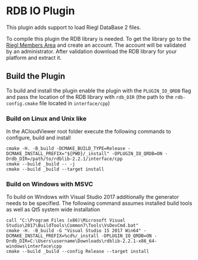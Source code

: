 # RDB IO Plugin

This plugin adds support to load Riegl DataBase 2 files.

To compile this plugin the RDB library is needed. To get the library go to the
[Riegl Members Area](http://www.riegl.com/members-area/) and create an account.
The account will be validated by an administrator. After validation download
the RDB library for your platform and extract it.


## Build the Plugin
To build and install the plugin enable the plugin with the `PLUGIN_IO_QRDB` flag
and pass the location of the RDB library with `rdb_DIR` (the path to the
`rdb-config.cmake` file located in `interface/cpp`)

### Build on Linux and Unix like
In the ACloudViewer root folder execute the following commands to configure,
build and install

```
cmake -H. -B_build -DCMAKE_BUILD_TYPE=Release -DCMAKE_INSTALL_PREFIX="${PWD}/_install" -DPLUGIN_IO_QRDB=ON -Drdb_DIR=/path/to/rdblib-2.2.1/interface/cpp
cmake --build _build -- -j
cmake --build _build --target install
```

### Build on Windows with MSVC
To build on Windows with Visual Studio 2017 additionally the generator needs to
be specified. The following command assumes installed build tools as well as Qt5
system wide installation

```
call "C:\Program Files (x86)\Microsoft Visual Studio\2017\BuildTools\Common7\Tools\VsDevCmd.bat"
cmake -H. -B_build -G "Visual Studio 15 2017 Win64" -DCMAKE_INSTALL_PREFIX=%cd%/_install -DPLUGIN_IO_QRDB=ON -Drdb_DIR=C:\Users\username\Downloads\rdblib-2.2.1-x86_64-windows\interface\cpp 
cmake --build _build --config Release --target install
```
